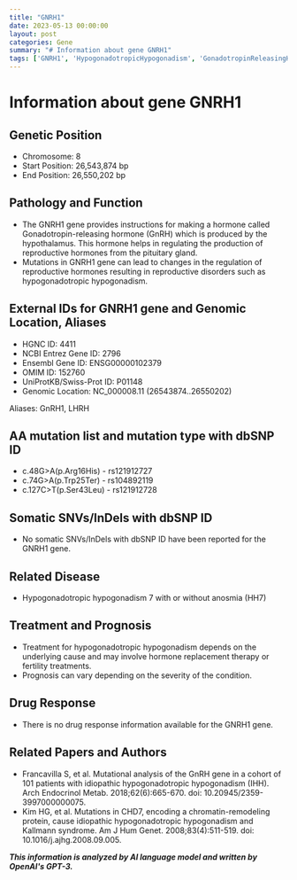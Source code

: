 ```yaml
---
title: "GNRH1"
date: 2023-05-13 00:00:00
layout: post
categories: Gene
summary: "# Information about gene GNRH1"
tags: ['GNRH1', 'HypogonadotropicHypogonadism', 'GonadotropinReleasingHormone', 'ReproductiveDisorders', 'Mutation', 'Treatment', 'Prognosis', 'CHD7']
---
```


# Information about gene GNRH1

## Genetic Position
- Chromosome: 8
- Start Position: 26,543,874 bp
- End Position: 26,550,202 bp


## Pathology and Function
- The GNRH1 gene provides instructions for making a hormone called Gonadotropin-releasing hormone (GnRH) which is produced by the hypothalamus. This hormone helps in regulating the production of reproductive hormones from the pituitary gland. 
- Mutations in GNRH1 gene can lead to changes in the regulation of reproductive hormones resulting in reproductive disorders such as hypogonadotropic hypogonadism.


## External IDs for GNRH1 gene and Genomic Location, Aliases
- HGNC ID: 4411
- NCBI Entrez Gene ID: 2796
- Ensembl Gene ID: ENSG00000102379
- OMIM ID: 152760
- UniProtKB/Swiss-Prot ID: P01148
- Genomic Location: NC_000008.11 (26543874..26550202)

Aliases: GnRH1, LHRH


## AA mutation list and mutation type with dbSNP ID
- c.48G>A(p.Arg16His) - rs121912727
- c.74G>A(p.Trp25Ter) - rs104892119
- c.127C>T(p.Ser43Leu) - rs121912728


## Somatic SNVs/InDels with dbSNP ID
- No somatic SNVs/InDels with dbSNP ID have been reported for the GNRH1 gene.


## Related Disease
- Hypogonadotropic hypogonadism 7 with or without anosmia (HH7)


## Treatment and Prognosis
- Treatment for hypogonadotropic hypogonadism depends on the underlying cause and may involve hormone replacement therapy or fertility treatments.
- Prognosis can vary depending on the severity of the condition.


## Drug Response
- There is no drug response information available for the GNRH1 gene.


## Related Papers and Authors
- Francavilla S, et al. Mutational analysis of the GnRH gene in a cohort of 101 patients with idiopathic hypogonadotropic hypogonadism (IHH). Arch Endocrinol Metab. 2018;62(6):665-670. doi: 10.20945/2359-3997000000075.
- Kim HG, et al. Mutations in CHD7, encoding a chromatin-remodeling protein, cause idiopathic hypogonadotropic hypogonadism and Kallmann syndrome. Am J Hum Genet. 2008;83(4):511-519. doi: 10.1016/j.ajhg.2008.09.005.

**_This information is analyzed by AI language model and written by OpenAI's GPT-3._**